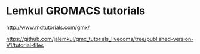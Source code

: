 # Lemkul GROMACS tutorials

http://www.mdtutorials.com/gmx/

https://github.com/jalemkul/gmx_tutorials_livecoms/tree/published-version-V1/tutorial-files
